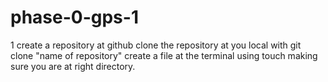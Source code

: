 # phase-0-gps-1

1 create a repository at github
clone the repository at you local with git clone "name of repository"
create a file at the terminal using touch making sure you are at right directory.